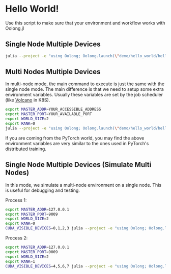 # Hello World!

Use this script to make sure that your environment and workflow works with Oolong.jl

## Single Node Multiple Devices

```bash
julia --project -e "using Oolong; Oolong.launch(\"demo/hello_world/hello_world.jl\")"
```

## Multi Nodes Multiple Devices

In multi-node mode, the main command to execute is just the same with the single node mode. The main difference is that we need to setup some extra environment variables. Usually these variables are set by the job scheduler (like [Volcano](https://volcano.sh/) in K8S).

```bash
export MASTER_ADDR=YOUR_ACCESSIBLE_ADDRESS
export MASTER_PORT=YOUR_AVAILABLE_PORT
export WORLD_SIZE=2
export RANK=0
julia --project -e "using Oolong; Oolong.launch(\"demo/hello_world/hello_world.jl\")"
```

If you are coming from the PyTorch world, you may find the above environment variables are very similar to the ones used in PyTorch's distributed training.

## Single Node Multiple Devices (Simulate Multi Nodes)

In this mode, we simulate a multi-node environment on a single node. This is useful for debugging and testing.

Process 1:

```bash
export MASTER_ADDR=127.0.0.1
export MASTER_PORT=9009
export WORLD_SIZE=2
export RANK=0
CUDA_VISIBLE_DEVICES=0,1,2,3 julia --project -e "using Oolong; Oolong.launch(\"demo/hello_world/hello_world.jl\")"
```


Process 2:

```bash
export MASTER_ADDR=127.0.0.1
export MASTER_PORT=9009
export WORLD_SIZE=2
export RANK=1
CUDA_VISIBLE_DEVICES=4,5,6,7 julia --project -e "using Oolong; Oolong.launch(\"demo/hello_world/hello_world.jl\")"
```
